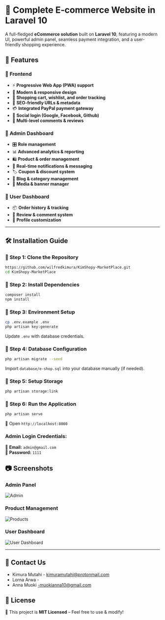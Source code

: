 # 🚀 Complete E-commerce Website in Laravel 10

A full-fledged **eCommerce solution** built on **Laravel 10**, featuring a modern UI, powerful admin panel, seamless payment integration, and a user-friendly shopping experience.

## 🌟 Features

### 🔹 **Frontend**

-   ⚡ **Progressive Web App (PWA) support**
-   🎨 **Modern & responsive design**
-   🛒 **Shopping cart, wishlist, and order tracking**
-   🔎 **SEO-friendly URLs & metadata**
-   💳 **Integrated PayPal payment gateway**
-   📢 **Social login (Google, Facebook, Github)**
-   💬 **Multi-level comments & reviews**

### 🔹 **Admin Dashboard**

-   🎛️ **Role management**
-   📊 **Advanced analytics & reporting**
-   🛍️ **Product & order management**
-   🔔 **Real-time notifications & messaging**
-   🏷️ **Coupon & discount system**
-   📰 **Blog & category management**
-   📸 **Media & banner manager**

### 🔹 **User Dashboard**

-   📦 **Order history & tracking**
-   💬 **Review & comment system**
-   🔧 **Profile customization**

---

## 🛠️ Installation Guide

### 🔹 **Step 1: Clone the Repository**

```sh
https://github.com/wilfredkimura/KimShopy-MarketPlace.git
cd KimShopy-MarketPlace
```

### 🔹 **Step 2: Install Dependencies**

```sh
composer install
npm install
```

### 🔹 **Step 3: Environment Setup**

```sh
cp .env.example .env
php artisan key:generate
```

Update `.env` with database credentials.

### 🔹 **Step 4: Database Configuration**

```sh
php artisan migrate --seed
```

Import `database/e-shop.sql` into your database manually (if needed).

### 🔹 **Step 5: Setup Storage**

```sh
php artisan storage:link
```

### 🔹 **Step 6: Run the Application**

```sh
php artisan serve
```

🔗 Open `http://localhost:8000`

### **Admin Login Credentials:**

📧 **Email:** `admin@gmail.com`  
🔑 **Password:** `1111`

## 📷 Screenshots

### **Admin Panel**

![Admin](https://user-images.githubusercontent.com/29488275/90719413-13b82200-e2d4-11ea-8ca0-f0e5551c4c9d.png)

### **Product Management**

![Products](https://user-images.githubusercontent.com/29488275/90719534-61348f00-e2d4-11ea-8a81-409daee0ad94.png)

### **User Dashboard**

![User Dashboard](https://user-images.githubusercontent.com/29488275/90719563-7a3d4000-e2d4-11ea-9e6a-56caac13b146.png)

---

## 📩 Contact Us

-   Kimura Mutahi - kimuramutahi@protonmail.com
-   Lorna Arwa -
-   Anna Muoki -muokianna10@gmail.com

## 📜 License

🔹 This project is **MIT Licensed** – Feel free to use & modify!
